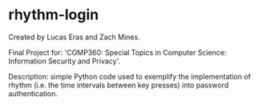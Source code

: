 # rhythm-login

Created by Lucas Eras and Zach Mines.

Final Project for: 'COMP360: Special Topics in Computer Science: Information Security and Privacy'.

Description: simple Python code used to exemplify the implementation of rhythm (i.e. the time intervals between key presses) into password authentication.
